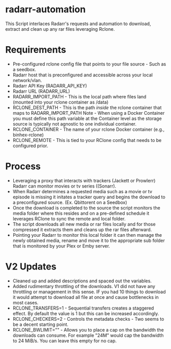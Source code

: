 # radarr-automation
This Script interlaces Radarr's requests and automation to download, extract and clean up any rar files leveraging Rclone.

# Requirements
- Pre-configured rclone config file that points to your file source - Such as a seedbox.
- Radarr host that is preconfigured and accessible across your local network/vlan.
- Radarr API Key (RADARR_API_KEY)
- Radarr URL (RADARR_URL)
- RADARR_IMPORT_PATH - This is the local path where files land (mounted into your rclone container as /data)
- RCLONE_DEST_PATH - This is the path *inside* the rclone container that maps to RADARR_IMPORT_PATH
  Note - When using a Docker Container you must define this path variable at the Container level as the storage source is typically not agnostic to one individual container.
- RCLONE_CONTAINER - The name of your rclone Docker container (e.g., binhex-rclone)
- RCLONE_REMOTE - This is tied to your RClone config that needs to be configured prior.

# Process
- Leveraging a proxy that interacts with trackers (Jackett or Prowlerr) Radarr can monitor movies or tv series ((Sonarr).
- When Radarr determines a requested media such as a movie or tv episode is missing it initates a tracker query and begins the download to a preconfigured source. (Ex. Qbittorent on a Seedbox)
- Once the download is completed to the source the script monitors the media folder where this resides and on a pre-defined schedule it leverages RClone to sync the remote and local folder.
- The script downloads all new media or rar files locally and for those compressed it extracts them and cleans up the rar files afterward.
- Pointing your Radarr to monitor this local folder it can then manage the newly obtained media, rename and move it to the appropriate sub folder that is monitored by your Plex or Emby server.

# V2 Updates
+ Cleaned up and added descriptions and spaced out the variables.
+ Added rudimentary throttling of the downloads. V1 did not have any throttling or management in this sense. IF you had 10 things to download it would attempt to download all file at once and cause bottlenecks in most cases.
+ RCLONE_TRANSFERS=1 - Sequential transfers creates a staggered effect. By default the value is 1 but this can be increased accordingly.
+ RCLONE_CHECKERS=2  - Controls the metadata checks - Two seems to be a decent starting point.
+ RCLONE_BWLIMIT=""  - Allows you to place a cap on the bandwidth the downloads can consume. For example "24M" would cap the bandwidth to 24 MiB/s. You can leave this empty for no cap.
